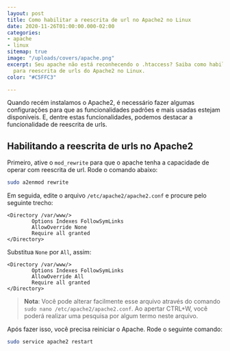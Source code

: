 ```yaml
---
layout: post
title: Como habilitar a reescrita de url no Apache2 no Linux
date: 2020-11-26T01:00:00.000-02:00
categories:
- apache
- linux
sitemap: true
image: "/uploads/covers/apache.png"
excerpt: Seu apache não está reconhecendo o .htaccess? Saiba como habilitar o mod_rewrite
  para reescrita de urls do Apache2 no Linux.
color: "#C5FFC3"

---
```

Quando recém instalamos o Apache2, é necessário fazer algumas configurações para que as funcionalidades padrões e mais usadas estejam disponíveis. E, dentre estas funcionalidades, podemos destacar a funcionalidade de reescrita de urls.

## Habilitando a reescrita de urls no Apache2

Primeiro, ative o `mod_rewrite` para que o apache tenha a capacidade de operar com reescrita de url.
Rode o comando abaixo:

```bash
sudo a2enmod rewrite
```

Em seguida, edite o arquivo `/etc/apache2/apache2.conf` e procure pelo seguinte trecho:

```htaccess
<Directory /var/www/>
        Options Indexes FollowSymLinks
        AllowOverride None
        Require all granted
</Directory>
```

Substitua `None` por `All`, assim:

```htaccess
<Directory /var/www/>
        Options Indexes FollowSymLinks
        AllowOverride All
        Require all granted
</Directory>
```

> **Nota**: Você pode alterar facilmente esse arquivo através do comando `sudo nano /etc/apache2/apache2.conf`. Ao apertar CTRL+W, você poderá realizar uma pesquisa por algum termo neste arquivo.

Após fazer isso, você precisa reiniciar o Apache. Rode o seguinte comando:

```bash
sudo service apache2 restart
```